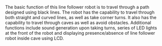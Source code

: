 The basic function of this line follower robot is to travel through a path designed using black lines.
 The robot has the capability to travel through both straight and curved lines, as well as take corner turns.
 It also has the capability to travel through caves as well as avoid obstacles.
 Additional functions include sound generation upon taking turns, 
 series of LED lights at the front of the robot and displaying
 presence/absence of line follower robot inside cave using LCD.